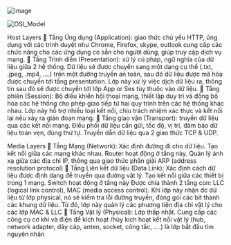 ![image](https://github.com/vulonggg/Documents/assets/167597317/4189cfd8-30b7-4db4-be95-015bafb30849)

![OSI_Model](https://github.com/vulonggg/Documents/assets/167597317/0408e2ab-6541-492f-b691-07372edc5fbf)



Host Layers
	Tầng Ứng dụng (Application): giao thức chủ yếu HTTP, ứng dụng với các trình duyệt như Chrome, Firefox, skype, outlook cung cấp các chức năng cho các ứng dụng có sẵn cho người dùng, giúp truy cập dịch vụ mạng.
	Tầng Trình diễn (Presentation): xử lý cú pháp, ngữ nghĩa của dữ liệu giữa 2 hệ thống. Dữ liệu sẽ được chuyển sang một dạng cụ thể (.txt, .jpeg, .mp4, ….) trên một đường truyền an toàn, sau đó dữ liệu được mã hóa được chuyển tới tầng presentation. Lớp này xử lý việc dịch dữ liệu ra, thông tin sau đó sẽ được chuyển tới lớp App or Ses tùy thuộc vào dữ liệu.
	Tầng phiên (Session): Bộ điều khiển hội thoại mạng, thiết lập duy trì và đồng bộ hóa các hệ thống cho phép giao tiếp từ hai quy trình trên các hệ thống khác nhau. Lớp này hỗ trợ nhiều loại kết nối, chịu trách nhiệm xác thực và kết nối lại nếu xảy ra gián đoạn mạng.
	Tầng giao vận (Transport): truyền dữ liệu qua các kết nối mạng. Điều phối dữ liệu cần gửi, tốc độ, vị trí, đảm bảo dữ liệu toàn vẹn, đúng thứ tự. Truyền dẫn dữ liệu qua 2 giao thức TCP & UDP.




Media Layers
	Tầng Mạng (Network): Xác định đường đi cho dữ liệu. Tạo kết nối giữa các mạng khác nhau. Router hoạt động ở tầng này. Quản lý ánh xạ giữa các địa chỉ IP, thông qua giao thức phân giải ARP (address resolution protocol) 
	Tầng Liên kết dữ liệu (Data Link): Xác định cách dữ liệu được định dạng để truyền qua đường vật lý. Tạo kết nối giữa các thiết bị trong 1 mạng. Switch hoạt động ở tầng này
Được chia thành 2 tầng con: LLC (logical link control), MAC (media access control). Khi lớp này nhận đc dữ liệu từ lớp physical, nó sẽ kiểm tra lỗi đường truyền, đóng gói các bit thành các khung dữ liệu. Từ đó, lớp này quản lý các phương tiện địa chỉ vật lý cho các lớp MAC & LLC 
	Tầng Vật lý (Physical): Lớp thấp nhất. Cung cấp các công cụ cơ khí và điện để kích hoạt /hủy kích hoạt kết nối vật lý (hub, network adapter, dây cáp, anten, socket, công tắc, ….) là lớp bắt đầu tìm nguyên nhân


